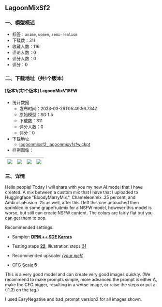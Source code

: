 ## LagoonMixSf2
### 一、模型概述

- 标签：`anime`, `women`, `semi-realism`
- 下载数：311
- 收藏人数：116
- 评论人数：0
- 评分人数：0
- 评分：0

### 二、下载地址（共1个版本）

#### [版本1/共1个版本] LagoonMixV1SFW

- 统计数据
  - 发布时间：2023-03-26T05:49:56.734Z
  - 原始模型：SD 1.5
  - 下载数：311
  - 评分人数：0
  - 评分：0
- 下载地址
  - [lagoonmixsf2_lagoonmixv1sfw.ckpt](https://civitai.com/api/download/models/29303)
- 样例图像：

| <img src="https://image.civitai.com/xG1nkqKTMzGDvpLrqFT7WA/c702d604-7f8f-4586-c1b9-60d909111d00/width=450/331167.jpeg" /> | <img src="https://image.civitai.com/xG1nkqKTMzGDvpLrqFT7WA/b5805320-d290-466f-0dcf-b38e53efe800/width=450/331176.jpeg" /> | <img src="https://image.civitai.com/xG1nkqKTMzGDvpLrqFT7WA/954f2d27-45e5-4fed-0ad8-68fa5734e200/width=450/331175.jpeg" /> | <img src="https://image.civitai.com/xG1nkqKTMzGDvpLrqFT7WA/8cc4db2f-5d2c-4c55-5540-571b596f5600/width=450/331174.jpeg" /> |
| ---- | ---- | ---- | ---- |


### 三、详情
<p>Hello people! Today I will share with you my new AI model that I have created. A mix between a custom mix that I have that I uploaded to Huggingface "BloodyMarryMix.", Chameleonmix .25 percent, and AmbrosiaFusion .25 as well, after this I left this one untouched then sprinkled in some grapefruitmix for a NSFW model, however this model is worse, but still can create NSFW content. The colors are fairly flat but you can get them to pop.</p><p>Recommended settings.</p><ul><li><p>Sampler: <strong><u>DPM ++ SDE Karras</u></strong></p></li><li><p>Testing steps <strong><u>22</u></strong>, Illustration steps <strong><u>31</u></strong></p></li><li><p>Recommended upscaler <em><u>(your pick</u></em>)</p></li><li><p>CFG Scale<strong><u> 5</u></strong></p></li></ul><p>This is a very good model and can create very good images quickly. (We recommend to make prompts simple, more advanced the prompt is either A, make the CFG bigger, resulting in a worse image, or raise the steps or put a (:1.3) on the tag.)</p><p></p><p>I used EasyNegative and bad_prompt_version2 for all images shown.</p>